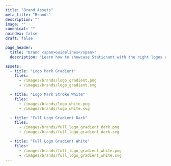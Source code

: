 ```yaml
---
title: "Brand Assets"
meta_title: "Brands"
description: ""
image: ""
canonical: ""
noindex: false
draft: false

page_header:
  title: "Brand <span>Guidelines</span>"
  description: "Learn how to showcase Statichunt with the right logos and assets."

assets:
  - title: "Logo Mark Gradient"
    files:
      - /images/brands/logo_gradient.png
      - /images/brands/logo_gradient.svg

  - title: "Logo Mark Stroke White"
    files:
      - /images/brands/logo_white.png
      - /images/brands/logo_white.svg

  - title: "Full Logo Gradient Dark"
    files:
      - /images/brands/full_logo_gradient_dark.png
      - /images/brands/full_logo_gradient_dark.svg

  - title: "Full Logo Gradient White"
    files:
      - /images/brands/full_logo_gradient_white.png
      - /images/brands/full_logo_gradient_white.svg
---
```

